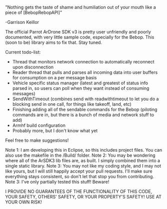 "Nothing gets the taste of shame and humiliation out of your mouth like a piece of [BebopRebopAPI]" 
 
 \-Garrison Keillor

The official Parrot ArDrone SDK v3 is pretty user unfriendly and poorly documented, with very little sample code, especially for the Bebop. This (soon to be) library aims to fix that. Stay tuned.

Current todo-list:

* Thread that monitors network connection to automatically reconnect upon disconnection
* Reader thread that pulls and parses all incoming data into user buffers for consumption on a per message basis
* Vehicle specific status manager (latest and greatest of status info parsed in, so users can poll when they want instead of consuming messages)
* SendWithTimeout (combines send with readwithtimeout to let you do a blocking send in one call, for things like takeoff, land, etc)
* Finishing adding all of the sendable commands for the Bebop (piloting commands are in, but there is a bunch of media and network stuff to add)
* Armhf build configuration
* Probably more, but I don't know what yet

Feel free to make suggestions!


Note 1: I am developing this in Eclipse, so this includes project files. You can also use the makefile in the /Build/ folder.
Note 2: You may be wondering where all of the ArSDK3 lib files are, as built. I simply combined them into a single static library.
Note 3: You may not like my coding style, and I may not like yours, but I will still happily accept your pull requests. I'll make sure everything stays consistent, so don't let that stop you from contributing.
Note 3: I've only partially tested this stuff! Beware! 

I PROVIDE NO GUARANTEES OF THE FUNCTIONALITY OF THIS CODE, YOUR SAFETY, OTHERS' SAFETY, OR YOUR PROPERTY'S SAFETY!
USE AT YOUR OWN RISK!
